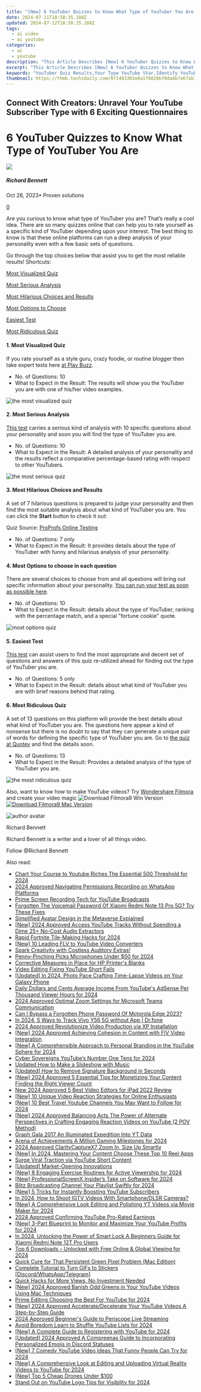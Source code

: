 ```yaml
---
title: "[New] 6 YouTuber Quizzes to Know What Type of YouTuber You Are for 2024"
date: 2024-07-11T18:58:35.188Z
updated: 2024-07-12T18:58:35.188Z
tags:
  - ai video
  - ai youtube
categories:
  - ai
  - youtube
description: "This Article Describes [New] 6 YouTuber Quizzes to Know What Type of YouTuber You Are for 2024"
excerpt: "This Article Describes [New] 6 YouTuber Quizzes to Know What Type of YouTuber You Are for 2024"
keywords: "YouTuber Quiz Results,Your Type YouTube Star,Identify YouTubers Quickly,Discover Content Creator Style,Determine Video Blogger Genre,Find Personalized Streamer Fit,Evaluate Online Presenter Role"
thumbnail: https://thmb.techidaily.com/071483303e8a1f6026bf0da4b7a67ab78d5daef3d5d188bd12d3a2359c4d77ed.jpg
---
```


## Connect With Creators: Unravel Your YouTube Subscriber Type with 6 Exciting Questionnaires

# 6 YouTuber Quizzes to Know What Type of YouTuber You Are

![](https://images.wondershare.com/filmora/article-images/richard-bennett.jpg)

##### Richard Bennett

 Oct 26, 2023• Proven solutions

[0](#commentsBoxSeoTemplate)

Are you curious to know what type of YouTuber you are? That’s really a cool idea. There are so many quizzes online that can help you to rate yourself as a specific kind of YouTuber depending upon your interest. The best thing to know is that these online platforms can run a deep analysis of your personality even with a few basic sets of questions.

Go through the top choices below that assist you to get the most reliable results! Shortcuts:

[Most Visualized Quiz](#p1)

[Most Serious Analysis](#p2)

[Most Hilarious Choices and Results](#p3)

[Most Options to Choose](#p4)

[Easiest Test](#p5)

[Most Ridiculous Quiz](#p6)

#### 1. Most Visualized Quiz

If you rate yourself as a style guru, crazy foodie, or routine blogger then take expert tests here [at Play Buzz](https://www.playbuzz.com/popbuzz/which-youtuber-are-you).

* No. of Questions: 10
* What to Expect in the Result: The results will show you the YouTuber you are with one of his/her video examples.

![the most visualized quiz](https://images.wondershare.com/filmora/article-images/visualized-quiz1.png)

#### 2. Most Serious Analysis

[This test](http://www.allthetests.com/quiz31/quiz/1402854536/Which-YouTuber-are-you) carries a serious kind of analysis with 10 specific questions about your personality and soon you will find the type of YouTuber you are.

* No. of Questions: 10
* What to Expect in the Result: A detailed analysis of your personality and the results reflect a comparative percentage-based rating with respect to other YouTubers.

![the most serious quiz](https://images.wondershare.com/filmora/article-images/most-serious-quiz2.png)

#### 3. Most Hilarious Choices and Results

A set of 7 hilarious questions is prepared to judge your personality and then find the most suitable analysis about what kind of YouTuber you are. You can click the **Start** button to check it out:

Quiz Source: [ProProfs Online Testing](https://www.proprofs.com/quiz-school/)

* No. of Questions: 7 only
* What to Expect in the Result: It provides details about the type of YouTuber with funny and hilarious analysis of your personality.

#### 4. Most Options to choose in each question

There are several choices to choose from and all questions will bring out specific information about your personality. [You can run your test as soon as possible here](https://www.doquizzes.com/Q21PPM).

* No. of Questions: 10
* What to Expect in the Result: details about the type of YouTuber, ranking with the percentage match, and a special "fortune cookie" quote.

![most options quiz](https://images.wondershare.com/filmora/article-images/fortune-cookie3.png)

#### 5. Easiest Test

[This test](https://uquiz.com/Result/89WLWx/5878231?embed=False) can assist users to find the most appropriate and decent set of questions and answers of this quiz re-utilized ahead for finding out the type of YouTuber you are.

* No. of Questions: 5 only
* What to Expect in the Result: details about what kind of YouTuber you are with brief reasons behind that rating.

#### 6. Most Ridiculous Quiz

A set of 13 questions on this platform will provide the best details about what kind of YouTuber you are. The questions here appear a kind of nonsense but there is no doubt to say that they can generate a unique pair of words for defining the specific type of YouTuber you are. Go to [the quiz at Quotev](https://www.quotev.com/quiz/9661348/Which-YouTuber-that-I-watch-are-you-like) and find the details soon.

* No. of Questions: 13
* What to Expect in the Result: Provides a detailed analysis of the type of YouTuber you are.

![the most ridiculous quiz](https://images.wondershare.com/filmora/article-images/the-most-ridiculous-quiz4.png)

 Also, want to know how to make YouTube videos? Try [Wondershare Filmora](https://tools.techidaily.com/wondershare/filmora/download/) and create your video magic ![![Download Filmora9 Win Version](https://images.wondershare.com/filmora/guide/download-btn-win.jpg) ](https://tools.techidaily.com/wondershare/filmora/download/) [![Download Filmora9 Mac Version](https://images.wondershare.com/filmora/guide/download-btn-mac.jpg) ](https://tools.techidaily.com/wondershare/filmora/download/)

![author avatar](https://images.wondershare.com/filmora/article-images/richard-bennett.jpg)

Richard Bennett

Richard Bennett is a writer and a lover of all things video.

Follow @Richard Bennett


<ins class="adsbygoogle"
     style="display:block"
     data-ad-format="autorelaxed"
     data-ad-client="ca-pub-7571918770474297"
     data-ad-slot="1223367746"></ins>



<ins class="adsbygoogle"
     style="display:block"
     data-ad-client="ca-pub-7571918770474297"
     data-ad-slot="8358498916"
     data-ad-format="auto"
     data-full-width-responsive="true"></ins>



<span class="atpl-alsoreadstyle">Also read:</span>
<div><ul>
<li><a href="https://youtube-webster.techidaily.com/-your-course-to-youtube-riches-the-essential-500-threshold-for-2024/"><u>Chart Your Course to Youtube Riches  The Essential 500 Threshold for 2024</u></a></li>
<li><a href="https://on-screen-recording.techidaily.com/2024-approved-navigating-permissions-recording-on-whatsapp-platforms/"><u>2024 Approved  Navigating Permissions  Recording on WhatsApp Platforms</u></a></li>
<li><a href="https://youtube-webster.techidaily.com/-screen-recording-tech-for-youtube-broadcasts/"><u>Prime Screen Recording Tech for YouTube Broadcasts</u></a></li>
<li><a href="https://unlock-android.techidaily.com/forgotten-the-voicemail-password-of-xiaomi-redmi-note-13-pro-5g-try-these-fixes-by-drfone-android/"><u>Forgotten The Voicemail Password Of Xiaomi Redmi Note 13 Pro 5G? Try These Fixes</u></a></li>
<li><a href="https://vp-tips.techidaily.com/simplified-avatar-design-in-the-metaverse-explained/"><u>Simplified Avatar Design in the Metaverse Explained</u></a></li>
<li><a href="https://youtube-webster.techidaily.com/024-approved-access-youtube-tracks-without-spending-a-dime-25plus-no-cost-audio-extractors/"><u>[New] 2024 Approved  Access YouTube Tracks Without Spending a Dime  25+ No-Cost Audio Extractors</u></a></li>
<li><a href="https://youtube-webster.techidaily.com/-fortnite-tile-making-hacks-for-2024/"><u>Rapid Fortnite Tile-Making Hacks for 2024</u></a></li>
<li><a href="https://youtube-webster.techidaily.com/0-leading-flv-to-youtube-video-converters/"><u>[New] 10 Leading FLV to YouTube Video Converters</u></a></li>
<li><a href="https://youtube-webster.techidaily.com/-creativity-with-costless-auditory-extras/"><u>Spark Creativity with Costless Auditory Extras!</u></a></li>
<li><a href="https://youtube-webster.techidaily.com/-pinching-picks-microphones-under-50-for-2024/"><u>Penny-Pinching Picks  Microphones Under $50 for 2024</u></a></li>
<li><a href="https://printer-issues.techidaily.com/corrective-measures-in-place-for-hp-printers-blanks/"><u>Corrective Measures in Place for HP Printer's Blanks</u></a></li>
<li><a href="https://youtube-webster.techidaily.com/-editing-fixing-youtube-short-fails/"><u>Video Editing  Fixing YouTube Short Fails</u></a></li>
<li><a href="https://fox-boxes.techidaily.com/updated-in-2024-photo-pace-crafting-time-lapse-videos-on-your-galaxy-phone/"><u>[Updated] In 2024, Photo Pace  Crafting Time-Lapse Videos on Your Galaxy Phone</u></a></li>
<li><a href="https://youtube-webster.techidaily.com/-dollars-and-cents-average-income-from-youtubes-adsense-per-thousand-viewer-hours-for-2024/"><u>Daily Dollars and Cents  Average Income From YouTube's AdSense Per Thousand Viewer Hours for 2024</u></a></li>
<li><a href="https://extra-support.techidaily.com/2024-approved-optimal-zoom-settings-for-microsoft-teams-communication/"><u>2024 Approved  Optimal Zoom Settings for Microsoft Teams Communication</u></a></li>
<li><a href="https://easy-unlock-android.techidaily.com/can-i-bypass-a-forgotten-phone-password-of-motorola-edge-2023-by-drfone-android/"><u>Can I Bypass a Forgotten Phone Password Of Motorola Edge 2023?</u></a></li>
<li><a href="https://android-location-track.techidaily.com/in-2024-5-ways-to-track-vivo-y56-5g-without-app-drfone-by-drfone-virtual-android/"><u>In 2024, 5 Ways to Track Vivo Y56 5G without App | Dr.fone</u></a></li>
<li><a href="https://fox-friendly.techidaily.com/2024-approved-revolutionize-video-production-via-xp-installation/"><u>2024 Approved  Revolutionize Video Production via XP Installation</u></a></li>
<li><a href="https://youtube-webster.techidaily.com/024-approved-achieving-cohesion-in-content-with-flv-video-integration/"><u>[New] 2024 Approved  Achieving Cohesion in Content with FlV Video Integration</u></a></li>
<li><a href="https://youtube-webster.techidaily.com/-comprehensible-approach-to-personal-branding-in-the-youtube-sphere-for-2024/"><u>[New] A Comprehensible Approach to Personal Branding in the YouTube Sphere for 2024</u></a></li>
<li><a href="https://youtube-webster.techidaily.com/-sovereigns-youtubes-number-one-tens-for-2024/"><u>Cyber Sovereigns  YouTube’s Number One Tens for 2024</u></a></li>
<li><a href="https://meme-emoji.techidaily.com/updated-how-to-make-a-slideshow-with-music/"><u>Updated How to Make a Slideshow with Music</u></a></li>
<li><a href="https://some-techniques.techidaily.com/updated-how-to-remove-signature-background-in-seconds/"><u>[Updated] How to Remove Signature Background in Seconds</u></a></li>
<li><a href="https://youtube-webster.techidaily.com/024-approved-5-essential-tips-for-monetizing-your-content-finding-the-right-viewer-count/"><u>[New] 2024 Approved  5 Essential Tips for Monetizing Your Content  Finding the Right Viewer Count</u></a></li>
<li><a href="https://video-content-creator.techidaily.com/new-2024-approved-5-best-video-editors-for-ipad-2022-review/"><u>New 2024 Approved 5 Best Video Editors for iPad 2022 Review</u></a></li>
<li><a href="https://youtube-webster.techidaily.com/0-unique-video-reaction-strategies-for-online-enthusiasts/"><u>[New] 10 Unique Video Reaction Strategies for Online Enthusiasts</u></a></li>
<li><a href="https://youtube-webster.techidaily.com/0-best-travel-youtube-channels-you-may-want-to-follow-for-2024/"><u>[New] 10 Best Travel Youtube Channels You May Want to Follow for 2024</u></a></li>
<li><a href="https://youtube-webster.techidaily.com/024-approved-balancing-acts-the-power-of-alternate-perspectives-in-crafting-engaging-reaction-videos-on-youtube-2-pov-method/"><u>[New] 2024 Approved  Balancing Acts  The Power of Alternate Perspectives in Crafting Engaging Reaction Videos on YouTube (2 POV Method)</u></a></li>
<li><a href="https://youtube-webster.techidaily.com/-gala-2017-an-illuminated-expedition-into-yt-data/"><u>Graph Gala 2017  An Illuminated Expedition Into YT Data</u></a></li>
<li><a href="https://youtube-webster.techidaily.com/-of-achievements-a-million-gaming-milestones-for-2024/"><u>Arena of Achievements  A Million Gaming Milestones for 2024</u></a></li>
<li><a href="https://fox-glue.techidaily.com/2024-approved-claritycapturex7-zoom-in-size-up-smartly/"><u>2024 Approved  ClarityCaptureX7  Zoom In, Size Up Smartly</u></a></li>
<li><a href="https://instagram-video-recordings.techidaily.com/new-in-2024-mastering-your-content-choose-these-top-10-reel-apps/"><u>[New] In 2024, Mastering Your Content  Choose These Top 10 Reel Apps</u></a></li>
<li><a href="https://youtube-webster.techidaily.com/-viral-traction-via-youtube-short-content/"><u>Surge Viral Traction via YouTube Short Content</u></a></li>
<li><a href="https://extra-skills.techidaily.com/updated-market-opening-innovations/"><u>[Updated] Market-Opening Innovations</u></a></li>
<li><a href="https://youtube-webster.techidaily.com/-engaging-exercise-routines-for-active-viewership-for-2024/"><u>[New] 8 Engaging Exercise Routines for Active Viewership for 2024</u></a></li>
<li><a href="https://on-screen-recording.techidaily.com/new-professionalscreenx-insiders-take-on-software-for-2024/"><u>[New] ProfessionalScreenX Insider’s Take on Software for 2024</u></a></li>
<li><a href="https://youtube-webster.techidaily.com/-broadcasting-channel-your-playlist-swiftly-for-2024/"><u>Blitz Broadcasting  Channel Your Playlist Swiftly for 2024</u></a></li>
<li><a href="https://youtube-webster.techidaily.com/-tricks-for-instantly-boosting-youtube-subscribers/"><u>[New] 5 Tricks for Instantly Boosting YouTube Subscribers</u></a></li>
<li><a href="https://instagram-video-files.techidaily.com/in-2024-how-to-shoot-igtv-videos-with-smartphonedlsr-cameras/"><u>In 2024, How to Shoot IGTV Videos With Smartphone/DLSR Cameras?</u></a></li>
<li><a href="https://youtube-webster.techidaily.com/-comprehensive-look-editing-and-polishing-yt-videos-via-movie-maker-for-2024/"><u>[New] A Comprehensive Look  Editing and Polishing YT Videos via Movie Maker for 2024</u></a></li>
<li><a href="https://youtube-clips.techidaily.com/2024-approved-confirming-youtube-pro-rated-earnings/"><u>2024 Approved  Confirming YouTube Pro-Rated Earnings</u></a></li>
<li><a href="https://youtube-webster.techidaily.com/-part-blueprint-to-monitor-and-maximize-your-youtube-profits-for-2024/"><u>[New] 3-Part Blueprint to Monitor and Maximize Your YouTube Profits for 2024</u></a></li>
<li><a href="https://unlock-android.techidaily.com/in-2024-unlocking-the-power-of-smart-lock-a-beginners-guide-for-xiaomi-redmi-note-12t-pro-users-by-drfone-android/"><u>In 2024, Unlocking the Power of Smart Lock A Beginners Guide for Xiaomi Redmi Note 12T Pro Users</u></a></li>
<li><a href="https://youtube-webster.techidaily.com/-downloads-unlocked-with-free-online-and-global-viewing-for-2024/"><u>Top 6 Downloads – Unlocked with Free Online & Global Viewing for 2024</u></a></li>
<li><a href="https://youtube-webster.techidaily.com/-cure-for-that-persistent-green-pixel-problem-mac-edition/"><u>Quick Cure for That Persistent Green Pixel Problem (Mac Edition)</u></a></li>
<li><a href="https://extra-information.techidaily.com/complete-tutorial-to-turn-gifs-to-stickers-discordwhatsapptelegram/"><u>Complete Tutorial to Turn GIFs to Stickers [Discord/WhatsApp/Telegram]</u></a></li>
<li><a href="https://youtube-webster.techidaily.com/-hacks-for-more-views-no-investment-needed/"><u>Quick Hacks for More Views, No Investment Needed</u></a></li>
<li><a href="https://youtube-webster.techidaily.com/024-approved-banish-odd-greens-in-your-youtube-videos-using-mac-techniques/"><u>[New] 2024 Approved  Banish Odd Greens in Your YouTube Videos Using Mac Techniques</u></a></li>
<li><a href="https://youtube-webster.techidaily.com/-editing-choosing-the-best-for-youtube-for-2024/"><u>Prime Editing  Choosing the Best For YouTube for 2024</u></a></li>
<li><a href="https://youtube-webster.techidaily.com/024-approved-acceleratedecelerate-your-youtube-videos-a-step-by-step-guide/"><u>[New] 2024 Approved  Accelerate/Decelerate Your YouTube Videos  A Step-by-Step Guide</u></a></li>
<li><a href="https://article-tips.techidaily.com/2024-approved-beginners-guide-to-periscope-live-streaming/"><u>2024 Approved  Beginner's Guide to Periscope Live Streaming</u></a></li>
<li><a href="https://youtube-webster.techidaily.com/-boredom-learn-to-shuffle-youtube-lists-for-2024/"><u>Avoid Boredom  Learn to Shuffle YouTube Lists for 2024</u></a></li>
<li><a href="https://youtube-webster.techidaily.com/-complete-guide-to-registering-with-youtube-for-2024/"><u>[New] A Complete Guide to Registering with YouTube for 2024</u></a></li>
<li><a href="https://discord-videos.techidaily.com/updated-2024-approved-a-compreenas-guide-to-incorporating-personalized-emojis-in-discord-statuses/"><u>[Updated] 2024 Approved  A Compreenas Guide to Incorporating Personalized Emojis in Discord Statuses</u></a></li>
<li><a href="https://youtube-webster.techidaily.com/-comedy-youtube-video-ideas-that-funny-people-can-try-for-2024/"><u>[New] 7 Comedy YouTube Video Ideas That Funny People Can Try for 2024</u></a></li>
<li><a href="https://youtube-webster.techidaily.com/-comprehensive-look-at-editing-and-uploading-virtual-reality-videos-to-youtube-for-2024/"><u>[New] A Comprehensive Look at Editing and Uploading Virtual Reality Videos to YouTube for 2024</u></a></li>
<li><a href="https://extra-hints.techidaily.com/new-top-5-cheap-drones-under-100/"><u>[New] Top 5 Cheap Drones Under $100</u></a></li>
<li><a href="https://youtube-webster.techidaily.com/-out-on-youtube-logo-tips-for-visibility-for-2024/"><u>Stand Out on YouTube  Logo Tips for Visibility for 2024</u></a></li>
</ul></div>
